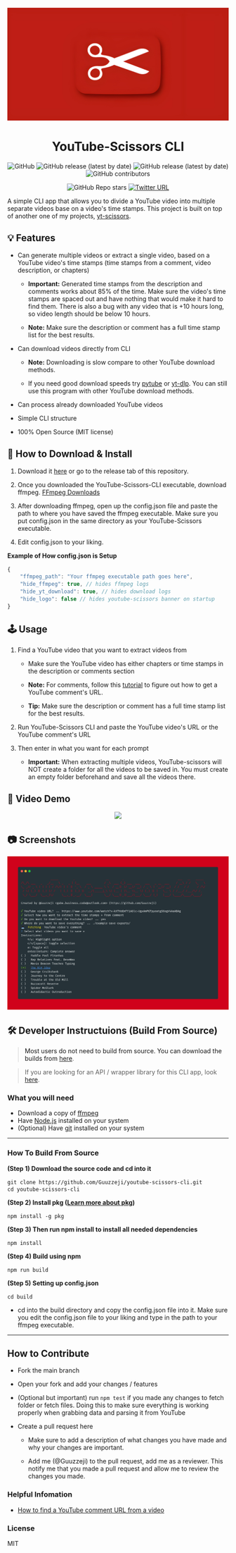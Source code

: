 <p align="center">
    <img src="./assets/logo-upscale.jpeg" height="35%">
</p>

<h1 align="center">YouTube-Scissors CLI</h1>

<p align="center">
    <img alt="GitHub" src="https://img.shields.io/github/license/Guuzzeji/youtube-scissors-cli">
    <img alt="GitHub release (latest by date)" src="https://img.shields.io/github/v/release/Guuzzeji/youtube-scissors-cli">
    <img alt="GitHub release (latest by date)" src="https://img.shields.io/github/downloads/Guuzzeji/youtube-scissors-cli/latest/total">
    <img alt="GitHub contributors" src="https://img.shields.io/github/contributors/Guuzzeji/youtube-scissors-cli">
</p>

<p align="center">
    <img alt="GitHub Repo stars" src="https://img.shields.io/github/stars/Guuzzeji/youtube-scissors-cli?style=social">
    <a href="https://twitter.com/intent/tweet?url=https://github.com/Guuzzeji/youtube-scissors-cli&hashtags=youtube,github,cli,ffmpeg,programming">
        <img alt="Twitter URL" src="https://img.shields.io/twitter/url?style=social&url=https%3A%2F%2Fgithub.com%2FGuuzzeji%2Fyoutube-scissors-cli%2F">
    </a>
</p>

A simple CLI app that allows you to divide a YouTube video into multiple separate videos base on a video's time stamps. This project is built on top of another one of my projects, [yt-scissors](https://github.com/Guuzzeji/yt-scissors). 


## 💡 Features
- Can generate multiple videos or extract a single video, based on a YouTube video's time stamps (time stamps from a comment, video description, or chapters)
  - **Important:** Generated time stamps from the description and comments works about 85% of the time. Make sure the video's time stamps are spaced out and have nothing that would make it hard to find them. There is also a bug with any video that is +10 hours long, so video length should be below 10 hours.
  
  - **Note:** Make sure the description or comment has a full time stamp list for the best results.

- Can download videos directly from CLI
  - **Note:** Downloading is slow compare to other YouTube download methods.
  
  - If you need good download speeds try [pytube](https://github.com/pytube/pytube) or [yt-dlp](https://github.com/yt-dlp/yt-dlp). You can still use this program with other YouTube download methods.

- Can process already downloaded YouTube videos
  
- Simple CLI structure
  
- 100% Open Source (MIT license)


## 📂 How to Download & Install

1. Download it [here](https://github.com/Guuzzeji/youtube-scissors-cli/releases) or go to the release tab of this repository.

2. Once you downloaded the YouTube-Scissors-CLI executable, download ffmpeg. [FFmpeg Downloads](https://ffmpeg.org/download.html)
   
3. After downloading ffmpeg, open up the config.json file and paste the path to where you have saved the ffmpeg executable. Make sure you put config.json in the same directory as your YouTube-Scissors executable. 

4. Edit config.json to your liking. 

**Example of How config.json is Setup**
```js
{
    "ffmpeg_path": "Your ffmpeg executable path goes here",
    "hide_ffmpeg": true, // hides ffmpeg logs
    "hide_yt_download": true, // hides download logs
    "hide_logo": false // hides youtube-scissors banner on startup
}
```

## 🕹️ Usage 

1. Find a YouTube video that you want to extract videos from
   - Make sure the YouTube video has either chapters or time stamps in the description or comments section
  
   - **Note:** For comments, follow this [tutorial](https://www.youtube.com/watch?v=PnmfkLiMLHs) to figure out how to get a YouTube comment's URL.

   - **Tip:** Make sure the description or comment has a full time stamp list for the best results.

2. Run YouTube-Scissors CLI and paste the YouTube video's URL or the YouTube comment's URL

3. Then enter in what you want for each prompt
   - **Important:** When extracting multiple videos, YouTube-scissors will NOT create a folder for all the videos to be saved in. You must create an empty folder beforehand and save all the videos there.
   
## 🎥 Video Demo
<p align="center">
    <a href="https://www.youtube.com/watch?v=AN4oikwEpWw"><img src="https://img.youtube.com/vi/AN4oikwEpWw/maxresdefault.jpg"><a>
</p>

## 📷 Screenshots
<p align="center">
    <img src="./assets/screenshot.png" height="35%">
</p>

## 🛠️ Developer Instructuions (Build From Source)

> Most users do not need to build from source. You can download the builds from [here](https://github.com/Guuzzeji/youtube-scissors-cli/releases). 

> If you are looking for an API / wrapper library for this CLI app, look [here](https://github.com/Guuzzeji/yt-scissors).

### What you will need
- Download a copy of [ffmpeg](https://ffmpeg.org/download.html)
- Have [Node.js](https://nodejs.org/en/) installed on your system
- (Optional) Have [git](https://git-scm.com/downloads) installed on your system

---

### How To Build From Source

**(Step 1) Download the source code and cd into it**

```console
git clone https://github.com/Guuzzeji/youtube-scissors-cli.git
cd youtube-scissors-cli
```

**(Step 2) Install pkg ([Learn more about pkg](https://github.com/vercel/pkg))**

```console
npm install -g pkg
```

**(Step 3) Then run npm install to install all needed dependencies**

```console
npm install
```

**(Step 4) Build using npm**

```console
npm run build
```

**(Step 5) Setting up config.json**

```console
cd build
```
- cd into the build directory and copy the config.json file into it. Make sure you edit the config.json file to your liking and type in the path to your ffmpeg executable.

---

## How to Contribute

- Fork the main branch

- Open your fork and add your changes / features

- (Optional but important) run `npm test` if you made any changes to fetch folder or fetch files. Doing this to make sure everything is working properly when grabbing data and parsing it from YouTube
  
- Create a pull request here
  - Make sure to add a description of what changes you have made and why your changes are important.
  
  -  Add me (@Guuzzeji) to the pull request, add me as a reviewer. This notify me that you made a pull request and allow me to review the changes you made.


### Helpful Infomation

- [How to find a YouTube comment URL from a video](https://www.youtube.com/watch?v=PnmfkLiMLHs)

### License

MIT




